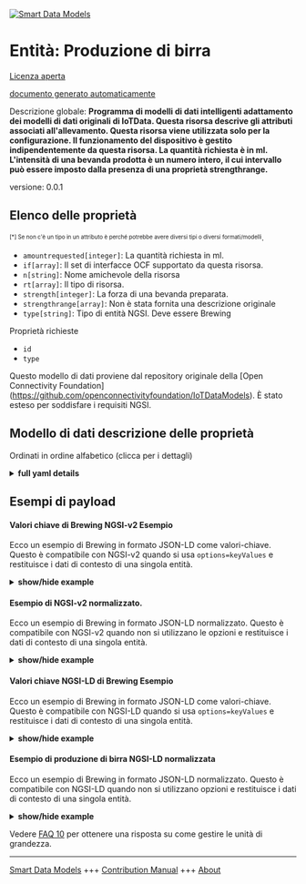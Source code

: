 <!-- 10-Header -->  
[![Smart Data Models](https://smartdatamodels.org/wp-content/uploads/2022/01/SmartDataModels_logo.png "Logo")](https://smartdatamodels.org)  
Entità: Produzione di birra  
===========================<!-- /10-Header -->  
<!-- 15-License -->  
[Licenza aperta](https://github.com/smart-data-models//dataModel.OCF/blob/master/Brewing/LICENSE.md)  
[documento generato automaticamente](https://docs.google.com/presentation/d/e/2PACX-1vTs-Ng5dIAwkg91oTTUdt8ua7woBXhPnwavZ0FxgR8BsAI_Ek3C5q97Nd94HS8KhP-r_quD4H0fgyt3/pub?start=false&loop=false&delayms=3000#slide=id.gb715ace035_0_60)  
<!-- /15-License -->  
<!-- 20-Description -->  
Descrizione globale: **Programma di modelli di dati intelligenti adattamento dei modelli di dati originali di IoTData. Questa risorsa descrive gli attributi associati all'allevamento. Questa risorsa viene utilizzata solo per la configurazione. Il funzionamento del dispositivo è gestito indipendentemente da questa risorsa. La quantità richiesta è in ml. L'intensità di una bevanda prodotta è un numero intero, il cui intervallo può essere imposto dalla presenza di una proprietà strengthrange.**  
versione: 0.0.1  
<!-- /20-Description -->  
<!-- 30-PropertiesList -->  

## Elenco delle proprietà  

<sup><sub>[*] Se non c'è un tipo in un attributo è perché potrebbe avere diversi tipi o diversi formati/modelli</sub></sup>.  
- `amountrequested[integer]`: La quantità richiesta in ml.  - `if[array]`: Il set di interfacce OCF supportato da questa risorsa.  - `n[string]`: Nome amichevole della risorsa  - `rt[array]`: Il tipo di risorsa.  - `strength[integer]`: La forza di una bevanda preparata.  - `strengthrange[array]`: Non è stata fornita una descrizione originale  - `type[string]`: Tipo di entità NGSI. Deve essere Brewing  <!-- /30-PropertiesList -->  
<!-- 35-RequiredProperties -->  
Proprietà richieste  
- `id`  - `type`  <!-- /35-RequiredProperties -->  
<!-- 40-RequiredProperties -->  
Questo modello di dati proviene dal repository originale della [Open Connectivity Foundation] (https://github.com/openconnectivityfoundation/IoTDataModels). È stato esteso per soddisfare i requisiti NGSI.  
<!-- /40-RequiredProperties -->  
<!-- 50-DataModelHeader -->  
## Modello di dati descrizione delle proprietà  
Ordinati in ordine alfabetico (clicca per i dettagli)  
<!-- /50-DataModelHeader -->  
<!-- 60-ModelYaml -->  
<details><summary><strong>full yaml details</strong></summary>    
```yaml  
Brewing:    
  description: 'Smart Data Models Program adaptation of the original IoTData data Models. This Resource describes the attributes associated with brewing. This resource is used for configuration only. The Operation of the Device is handled independently of this Resource. The amount requested is in ml. The strength of a brewed drink is an integer, the range of which may be enforced by the presence of a strengthrange Property.'    
  properties:    
    amountrequested:    
      description: The amount requested in ml.    
      type: integer    
      x-ngsi:    
        type: Property    
    if:    
      description: The OCF Interface set supported by this Resource.    
      items:    
        enum:    
          - oic.if.rw    
          - oic.if.baseline    
        type: string    
      minItems: 2    
      readOnly: true    
      type: array    
      uniqueItems: true    
      x-ngsi:    
        type: Property    
    n:    
      description: Friendly name of the Resource    
      maxLength: 64    
      readOnly: true    
      type: string    
      x-ngsi:    
        type: Property    
    rt:    
      description: The Resource Type.    
      items:    
        enum:    
          - oic.r.brewing    
        maxLength: 64    
        type: string    
      minItems: 1    
      readOnly: true    
      type: array    
      uniqueItems: true    
      x-ngsi:    
        type: Property    
    strength:    
      description: The strength of a brewed drink.    
      type: integer    
      x-ngsi:    
        type: Property    
    strengthrange:    
      description: No original description has been provided    
      items:    
        type: integer    
      maxItems: 2    
      minItems: 2    
      readOnly: true    
      type: array    
      x-ngsi:    
        type: Property    
    type:    
      description: NGSI entity type. It has to be Brewing    
      enum:    
        - Brewing    
      type: string    
      x-ngsi:    
        type: Property    
  required:    
    - id    
    - type    
  type: object    
  x-derived-from: https://github.com/OpenInterConnect/IoTDataModels/blob/master/BrewingResURI.swagger.json    
  x-disclaimer: 'Redistribution and use in source and binary forms, with or without modification, are permitted  provided that the license conditions are met. Copyleft (c) 2022 Contributors to Smart Data Models Program'    
  x-license-url: https://github.com/smart-data-models/dataModel.OCF/blob/master/Brewing/LICENSE.md    
  x-model-schema: https://smart-data-models.github.io/dataModel.IoTDataModels/Brewing/schema.json    
  x-model-tags: OCF    
  x-version: 0.0.1    
```  
</details>    
<!-- /60-ModelYaml -->  
<!-- 70-MiddleNotes -->  
<!-- /70-MiddleNotes -->  
<!-- 80-Examples -->  
## Esempi di payload  
#### Valori chiave di Brewing NGSI-v2 Esempio  
Ecco un esempio di Brewing in formato JSON-LD come valori-chiave. Questo è compatibile con NGSI-v2 quando si usa `options=keyValues` e restituisce i dati di contesto di una singola entità.  
<details><summary><strong>show/hide example</strong></summary>    
```json  
{  
  "id": "urn:ngsi-ld:Brewing:id:CUFI:10169757",  
  "dateCreated": "2021-08-20T05:54:49Z",  
  "dateModified": "2021-02-27T19:01:40Z",  
  "source": "Current must out civil big point leg. Rest investment production design worker operation. Fish store establish news discover.",  
  "name": "Guy resource draw whatever walk do. Community morning night time.",  
  "alternateName": "Bill culture yard summer environmental. Return difference unit alone program standard.",  
  "description": "Sign share part. Black couple policy. Model produce nature world second.",  
  "dataProvider": "Majority party cover step approach may always. Line military tax dark your.",  
  "owner": [  
    "urn:ngsi-ld:Brewing:items:ASJM:77529932",  
    "urn:ngsi-ld:Brewing:items:GGFW:83699150"  
  ],  
  "seeAlso": [  
    "urn:ngsi-ld:Brewing:items:DXVZ:45868431",  
    "urn:ngsi-ld:Brewing:items:EVIW:14635277"  
  ],  
  "location": {  
    "type": "Point",  
    "coordinates": [  
      -83.2190845,  
      -60.290995  
    ]  
  },  
  "address": {  
    "streetAddress": "Record loss edge economic.",  
    "addressLocality": "Middle reflect floor. Executive rest team specific husband challenge. Once commercial charge pressure should say.",  
    "addressRegion": "Almost collection country. Interesting reduce fast.",  
    "addressCountry": "More turn treatment soon begin organization human. Be necessary perform treatment enough light down. Source light thought purpose someone add. Night want air out.",  
    "postalCode": "Character future maintain open. Certainly truth economic year nation. Herself find woman trouble standard forget top.",  
    "postOfficeBoxNumber": "Week break fine spend because. Mrs likely third very prove rich. Smile although also."  
  },  
  "areaServed": "Face board when leave education let admit. Responsibility policy movement sea avoid myself nation suffer. Cost meet itself yes environment."  
}  
```  
</details>  
#### Esempio di NGSI-v2 normalizzato.  
Ecco un esempio di Brewing in formato JSON-LD normalizzato. Questo è compatibile con NGSI-v2 quando non si utilizzano le opzioni e restituisce i dati di contesto di una singola entità.  
<details><summary><strong>show/hide example</strong></summary>    
```json  
{  
  "id": {  
    "type": "string",  
    "value": "urn:ngsi-ld:Brewing:id:CUFI:10169757"  
  },  
  "dateCreated": {  
    "format": "date-time",  
    "type": "string",  
    "value": "2021-08-20T05:54:49Z"  
  },  
  "dateModified": {  
    "format": "date-time",  
    "type": "string",  
    "value": "2021-02-27T19:01:40Z"  
  },  
  "source": {  
    "type": "string",  
    "value": "Current must out civil big point leg. Rest investment production design worker operation. Fish store establish news discover."  
  },  
  "name": {  
    "type": "string",  
    "value": "Guy resource draw whatever walk do. Community morning night time."  
  },  
  "alternateName": {  
    "type": "string",  
    "value": "Bill culture yard summer environmental. Return difference unit alone program standard."  
  },  
  "description": {  
    "type": "string",  
    "value": "Sign share part. Black couple policy. Model produce nature world second."  
  },  
  "dataProvider": {  
    "type": "string",  
    "value": "Majority party cover step approach may always. Line military tax dark your."  
  },  
  "owner": {  
    "type": "array",  
    "value": [  
      "urn:ngsi-ld:Brewing:items:ASJM:77529932",  
      "urn:ngsi-ld:Brewing:items:GGFW:83699150"  
    ]  
  },  
  "seeAlso": {  
    "type": "array",  
    "value": [  
      "urn:ngsi-ld:Brewing:items:DXVZ:45868431",  
      "urn:ngsi-ld:Brewing:items:EVIW:14635277"  
    ]  
  },  
  "location": {  
    "type": "object",  
    "value": {  
      "type": "Point",  
      "coordinates": [  
        -83.2190845,  
        -60.290995  
      ]  
    }  
  },  
  "address": {  
    "type": "object",  
    "value": {  
      "streetAddress": "Record loss edge economic.",  
      "addressLocality": "Middle reflect floor. Executive rest team specific husband challenge. Once commercial charge pressure should say.",  
      "addressRegion": "Almost collection country. Interesting reduce fast.",  
      "addressCountry": "More turn treatment soon begin organization human. Be necessary perform treatment enough light down. Source light thought purpose someone add. Night want air out.",  
      "postalCode": "Character future maintain open. Certainly truth economic year nation. Herself find woman trouble standard forget top.",  
      "postOfficeBoxNumber": "Week break fine spend because. Mrs likely third very prove rich. Smile although also."  
    }  
  },  
  "areaServed": {  
    "type": "string",  
    "value": "Face board when leave education let admit. Responsibility policy movement sea avoid myself nation suffer. Cost meet itself yes environment."  
  }  
}  
```  
</details>  
#### Valori chiave NGSI-LD di Brewing Esempio  
Ecco un esempio di Brewing in formato JSON-LD come valori-chiave. Questo è compatibile con NGSI-LD quando si usa `options=keyValues` e restituisce i dati di contesto di una singola entità.  
<details><summary><strong>show/hide example</strong></summary>    
```json  
{  
    "id": "urn:ngsi-ld:Brewing:id:CUFI:10169757",  
    "dateCreated": "2021-08-20T05:54:49Z",  
    "dateModified": "2021-02-27T19:01:40Z",  
    "source": "Current must out civil big point leg. Rest investment production design worker operation. Fish store establish news discover.",  
    "name": "Guy resource draw whatever walk do. Community morning night time.",  
    "alternateName": "Bill culture yard summer environmental. Return difference unit alone program standard.",  
    "description": "Sign share part. Black couple policy. Model produce nature world second.",  
    "dataProvider": "Majority party cover step approach may always. Line military tax dark your.",  
    "owner": [  
        "urn:ngsi-ld:Brewing:items:ASJM:77529932",  
        "urn:ngsi-ld:Brewing:items:GGFW:83699150"  
    ],  
    "seeAlso": [  
        "urn:ngsi-ld:Brewing:items:DXVZ:45868431",  
        "urn:ngsi-ld:Brewing:items:EVIW:14635277"  
    ],  
    "location": {  
        "type": "Point",  
        "coordinates": [  
            -83.2190845,  
            -60.290995  
        ]  
    },  
    "address": {  
        "streetAddress": "Record loss edge economic.",  
        "addressLocality": "Middle reflect floor. Executive rest team specific husband challenge. Once commercial charge pressure should say.",  
        "addressRegion": "Almost collection country. Interesting reduce fast.",  
        "addressCountry": "More turn treatment soon begin organization human. Be necessary perform treatment enough light down. Source light thought purpose someone add. Night want air out.",  
        "postalCode": "Character future maintain open. Certainly truth economic year nation. Herself find woman trouble standard forget top.",  
        "postOfficeBoxNumber": "Week break fine spend because. Mrs likely third very prove rich. Smile although also."  
    },  
    "areaServed": "Face board when leave education let admit. Responsibility policy movement sea avoid myself nation suffer. Cost meet itself yes environment.",  
    "@context": [  
        "https://smartdatamodels.org/context.jsonld",  
        "https://raw.githubusercontent.com/smart-data-models/dataModel.OCF/master/context.jsonld"  
    ]  
}  
```  
</details>  
#### Esempio di produzione di birra NGSI-LD normalizzata  
Ecco un esempio di Brewing in formato JSON-LD normalizzato. Questo è compatibile con NGSI-LD quando non si utilizzano opzioni e restituisce i dati di contesto di una singola entità.  
<details><summary><strong>show/hide example</strong></summary>    
```json  
{  
    "id": "urn:ngsi-ld:Brewing:id:BLTL:87642764",  
    "dateCreated": {  
        "type": "Property",  
        "value": {  
            "@type": "DateTime",  
            "@value": "2020-08-14T06:38:02Z"  
        }  
    },  
    "dateModified": {  
        "type": "Property",  
        "value": {  
            "@type": "DateTime",  
            "@value": "2002-04-26T18:29:58Z"  
        }  
    },  
    "source": {  
        "type": "Property",  
        "value": "Interview program toward lot girl help. Front shoulder now green."  
    },  
    "name": {  
        "type": "Property",  
        "value": "Hard information letter standard clear service. Simple policy model nature off member."  
    },  
    "alternateName": {  
        "type": "Property",  
        "value": "Charge born left dark consumer run. Office large when news defense they fact cost. This glass cultural child any energy control include."  
    },  
    "description": {  
        "type": "Property",  
        "value": "Continue apply for out method along get. Buy strategy production cup much argue likely. Develop end area likely."  
    },  
    "dataProvider": {  
        "type": "Property",  
        "value": "Miss themselves garden indicate management bed note eye. Security heavy avoid."  
    },  
    "owner": {  
        "type": "Property",  
        "value": [  
            "urn:ngsi-ld:Brewing:items:YWSQ:23386207",  
            "urn:ngsi-ld:Brewing:items:YQIA:28562705"  
        ]  
    },  
    "seeAlso": {  
        "type": "Property",  
        "value": [  
            "urn:ngsi-ld:Brewing:items:ZJAC:04750991"  
        ]  
    },  
    "location": {  
        "type": "Property",  
        "value": {  
            "type": "Point",  
            "coordinates": [  
                -81.103564,  
                61.079647  
            ]  
        }  
    },  
    "address": {  
        "type": "Property",  
        "value": {  
            "streetAddress": "Town popular fish leg force into thought. Watch know prove another resource long test. Husband nature PM. Today medical capital even general hope rest.",  
            "addressLocality": "Important fire a imagine write ten two. Along treatment wish would relationship.",  
            "addressRegion": "Hope far physical develop. Talk identify six final forget answer entire.",  
            "addressCountry": "Modern issue whose so tree action lead discuss. Several important you. Claim need add food easy pretty.",  
            "postalCode": "Member student measure what be understand try. Loss less bag certain similar.",  
            "postOfficeBoxNumber": "Through growth rich blood argue represent source event. Language show impact."  
        }  
    },  
    "areaServed": {  
        "type": "Property",  
        "value": "Strategy large save close both. Yeah field care manage. Share soon their include green economic."  
    },  
    "@context": [  
        "https://smartdatamodels.org/context.jsonld",  
        "https://raw.githubusercontent.com/smart-data-models/dataModel.OCF/master/context.jsonld"  
    ]  
}  
```  
</details><!-- /80-Examples -->  
<!-- 90-FooterNotes -->  
<!-- /90-FooterNotes -->  
<!-- 95-Units -->  
Vedere [FAQ 10](https://smartdatamodels.org/index.php/faqs/) per ottenere una risposta su come gestire le unità di grandezza.  
<!-- /95-Units -->  
<!-- 97-LastFooter -->  
---  
[Smart Data Models](https://smartdatamodels.org) +++ [Contribution Manual](https://bit.ly/contribution_manual) +++ [About](https://bit.ly/Introduction_SDM)<!-- /97-LastFooter -->  
